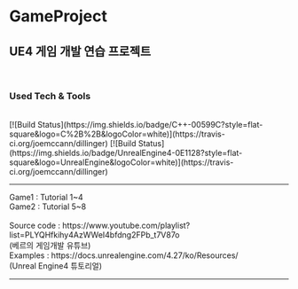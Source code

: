 # GameProject

<h2>UE4 게임 개발 연습 프로젝트</h2>
<br />
<h3>Used Tech & Tools</h3>
<br />
[![Build Status](https://img.shields.io/badge/C++-00599C?style=flat-square&logo=C%2B%2B&logoColor=white)](https://travis-ci.org/joemccann/dillinger)
[![Build Status](https://img.shields.io/badge/UnrealEngine4-0E1128?style=flat-square&logo=UnrealEngine&logoColor=white)](https://travis-ci.org/joemccann/dillinger)

<hr />
Game1 : Tutorial 1~4
<br />
Game2 : Tutorial 5~8
<br />
<br />
Source code : https://www.youtube.com/playlist?list=PLYQHfkihy4AzWWeI4bfdng2FPb_t7V87o
<br />
(베르의 게임개발 유튜브)
<br />
Examples : https://docs.unrealengine.com/4.27/ko/Resources/
<br />
(Unreal Engine4 튜토리얼)
<hr />
<br />
